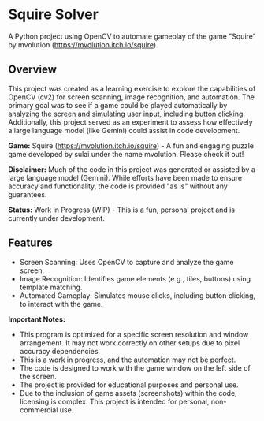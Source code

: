 # Squire Solver

A Python project using OpenCV to automate gameplay of the game "Squire" by mvolution (https://mvolution.itch.io/squire).

## Overview

This project was created as a learning exercise to explore the capabilities of OpenCV (cv2) for screen scanning, image recognition, and automation. The primary goal was to see if a game could be played automatically by analyzing the screen and simulating user input, including button clicking. Additionally, this project served as an experiment to assess how effectively a large language model (like Gemini) could assist in code development.

**Game:** Squire (https://mvolution.itch.io/squire) - A fun and engaging puzzle game developed by sulai under the name mvolution. Please check it out!

**Disclaimer:** Much of the code in this project was generated or assisted by a large language model (Gemini). While efforts have been made to ensure accuracy and functionality, the code is provided "as is" without any guarantees.

**Status:** Work in Progress (WIP) - This is a fun, personal project and is currently under development.

## Features

- Screen Scanning: Uses OpenCV to capture and analyze the game screen.
- Image Recognition: Identifies game elements (e.g., tiles, buttons) using template matching.
- Automated Gameplay: Simulates mouse clicks, including button clicking, to interact with the game.

**Important Notes:**

- This program is optimized for a specific screen resolution and window arrangement. It may not work correctly on other setups due to pixel accuracy dependencies.
- This is a work in progress, and the automation may not be perfect.
- The code is designed to work with the game window on the left side of the screen.
- The project is provided for educational purposes and personal use.
- Due to the inclusion of game assets (screenshots) within the code, licensing is complex. This project is intended for personal, non-commercial use.
